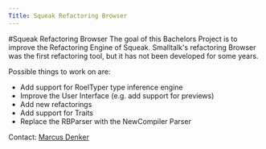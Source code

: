 ```yaml
---
Title: Squeak Refactoring Browser
---
```

#Squeak Refactoring Browser
The goal of this Bachelors Project is to improve the Refactoring Engine of Squeak. Smalltalk's refactoring Browser was the first refactoring tool, but it has not been developed for some years.

Possible things to work on are:


-  Add support for RoelTyper type inference engine
-  Improve the User Interface (e.g. add support for previews)
-  Add new refactorings
-  Add support for Traits
-  Replace the RBParser with the NewCompiler Parser

Contact: [Marcus Denker](http://www.iam.unibe.ch/~denker)
